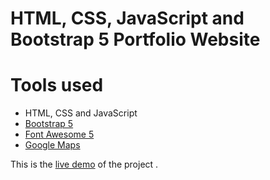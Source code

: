 # HTML, CSS, JavaScript and Bootstrap 5 Portfolio Website

# Tools used

-   HTML, CSS and JavaScript
-   [Bootstrap 5](https://getbootstrap.com/docs/5.0/getting-started/introduction/)
-   [Font Awesome 5](https://fontawesome.com/)
-   [Google Maps](https://www.embed-map.com/)

This is the [live demo](https://brad-portfolio.netlify.app/) of the project .
